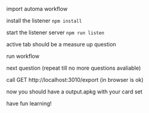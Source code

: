 import automa workflow

install the listener `npm install`

start the listener server `npm run listen`

active tab should be a measure up question

run workflow

next question (repeat till no more questions avaliable)

call GET http://localhost:3010/export (in browser is ok)

now you should have a output.apkg with your card set

have fun learning!